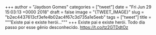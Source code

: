
+++
author = "Jaydson Gomes"
categories = ["tweet"]
date = "Fri Jun 29 15:03:13 +0000 2018"
draft = false
image = "{TWEET_IMAGE}"
slug = "b2ec4437613cf3efe4b02ac4f67c3d735a1e5eeb"
tags = ["tweet"]
title = """Existe pai e existe herói..."""
+++
Existe pai e existe herói.
Todo dia passo por esse gênio desconhecido. https://t.co/tz2GTDdtOz
